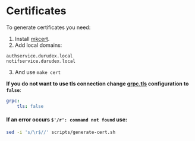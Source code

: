 # Certificates

To generate certificates you need:
1) Install [mkcert](https://github.com/FiloSottile/mkcert).
2) Add local domains:
```
authservice.durudex.local
notifservice.durudex.local
```
3) And use `make cert`

**If you do not want to use tls connection change [grpc.tls](https://github.com/Durudex/durudex-auth-service/blob/main/configs/main.yml) configuration to `false`**:
```yml
grpc:
    tls: false
```

#### If an error occurs `$'/r': command not found` use:
```sh
sed -i 's/\r$//' scripts/generate-cert.sh
```
